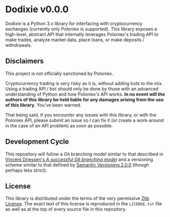 # Dodixie v0.0.0

Dodixie is a Python 3.x library for interfacing with cryptocurrency exchanges
(currently only Poloniex is supported). This library exposes a high-level,
abstract API that internally leverages Poloniex's trading API to make trades,
analyze market data, place loans, or make deposits / withdrawals.

## Disclaimers

This project is not officially sanctioned by Poloniex.

Cryptocurrency trading is very risky as it is, without adding bots to the mix.
Using a trading API / bot should only be done by those with an advanced
understanding of Python and how Poloniex's API works. **In no event will the
authors of this library be held liable for any damages arising from the use of
this library.** You've been warned.

That being said, if you encounter any issues with this library, or with the
Poloniex API, please submit an issue so I can fix it (or create a work-around in
the case of an API problem) as soon as possible.

## Development Cycle

This repository will follow a Git branching model similar to that described in
[Vincent Driessen's *A successful Git branching
model*](http://nvie.com/posts/a-successful-git-branching-model/) and a
versioning scheme similar to that defined by [Semantic Versioning
2.0.0](http://semver.org/) (though perhaps less strict).

## License

This library is distributed under the terms of the very permissive [Zlib
License](https://opensource.org/licenses/Zlib). The exact text of this license
is reproduced in the `LICENSE.txt` file as well as at the top of every source
file in this repository.
